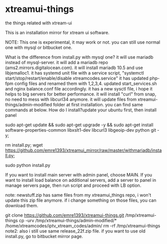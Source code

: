 # xtreamui-things
the things related with xtream-ui



This is an installation mirror for xtream ui software.

NOTE: This one is experimental, it may work or not. you can still use normal one with mysql or bitbucket one.

What is the difference from install.py with mysql one?​
it will use mariadb instead of mysql-server. it will add a mariadb repo (ams2.mirrors.digitalocean.com). it will install mariadb 10.5 and use libjemalloc1.
it has systemd unit file with a service script, "systemctl start/stop/restart/enable/disable xtreamcodes.service"
it has updated php-fpm config files and renamed them with 1,2,3,4. updated start_services.sh and nginx balance.conf file accordingly.
it has a new sysctl file, i hope it helps to big servers for better performance.
it will install "curl" from snap, no need to mess with libcurl34 anymore.
it will update files from xtreamui-things/admin-modified folder at first installation. you can find same commands at below.
How do I install?​
update your ubuntu first, then install panel


sudo apt-get update && sudo apt-get upgrade -y && sudo apt-get install software-properties-common libxslt1-dev libcurl3 libgeoip-dev python git -y;

rm install.py; wget https://github.com/emre1393/xtreamui_mirror/raw/master/withmariadb/install.py;

sudo python install.py


If you want to install main server with admin panel, choose MAIN.
If you want to install load balance on additional servers, add a server to panel in manage servers page, then run script and proceed with LB option.


note: newstuff.zip has same files from my xtreamui_things repo, i won't update this zip file anymore. if i change something on those files, you can download them.

git clone https://github.com/emre1393/xtreamui-things.git /tmp/xtreamui-things
cp -urv /tmp/xtreamui-things/admin-modified/* /home/xtreamcodes/iptv_xtream_codes/admin/
rm -rf /tmp/xtreamui-things
note2: also i still use same release_22f.zip file. if you want to use old install.py, go to bitbucket mirror page.
